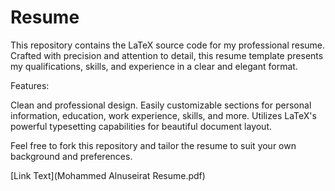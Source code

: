 # Resume

This repository contains the LaTeX source code for my professional resume. Crafted with precision and attention to detail, this resume template presents my qualifications, skills, and experience in a clear and elegant format.

Features:

Clean and professional design.
Easily customizable sections for personal information, education, work experience, skills, and more.
Utilizes LaTeX's powerful typesetting capabilities for beautiful document layout.

Feel free to fork this repository and tailor the resume to suit your own background and preferences.

[Link Text](Mohammed Alnuseirat Resume.pdf)

